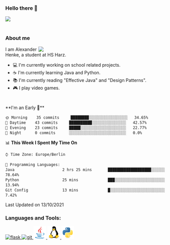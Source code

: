 <h3>Hello there 👋</h3>
<img src='https://media.giphy.com/media/bcKmIWkUMCjVm/giphy.gif' width='200"'>

<h1></h1>
<h3>About me</h3>

<img align="right" src="https://github-readme-stats.vercel.app/api?username=4l3H3&theme=synthwave&count_private=true" width = 400>

I am Alexander Henke, a student at HS Harz. 
* 💻 I'm currently working on school related projects.
* ☕ I'm currently learning Java and Python.
* 📚 I'm currently reading "Effective Java" and "Design Patterns".
* 🎮 I play video games.
<h1></h1>
<!--START_SECTION:waka-->
**I'm an Early 🐤** 

```text
🌞 Morning    35 commits     ████████░░░░░░░░░░░░░░░░░   34.65% 
🌆 Daytime    43 commits     ██████████░░░░░░░░░░░░░░░   42.57% 
🌃 Evening    23 commits     █████░░░░░░░░░░░░░░░░░░░░   22.77% 
🌙 Night      0 commits      ░░░░░░░░░░░░░░░░░░░░░░░░░   0.0%

```


📊 **This Week I Spent My Time On** 

```text
⌚︎ Time Zone: Europe/Berlin

💬 Programming Languages: 
Java                     2 hrs 25 mins       ███████████████████░░░░░░   78.64% 
Python                   25 mins             ███░░░░░░░░░░░░░░░░░░░░░░   13.94% 
Git Config               13 mins             █░░░░░░░░░░░░░░░░░░░░░░░░   7.42%

```


 Last Updated on 13/10/2021
<!--END_SECTION:waka-->

<h3 align="left">Languages and Tools:</h3>
<p align="left"> <a href="https://flask.palletsprojects.com/" target="_blank"> <img src="https://www.vectorlogo.zone/logos/pocoo_flask/pocoo_flask-icon.svg" alt="flask" width="40" height="40"/> </a> <a href="https://git-scm.com/" target="_blank"> <img src="https://www.vectorlogo.zone/logos/git-scm/git-scm-icon.svg" alt="git" width="40" height="40"/> </a> <a href="https://www.java.com" target="_blank"> <img src="https://raw.githubusercontent.com/devicons/devicon/master/icons/java/java-original.svg" alt="java" width="40" height="40"/> </a> <a href="https://www.linux.org/" target="_blank"> <img src="https://raw.githubusercontent.com/devicons/devicon/master/icons/linux/linux-original.svg" alt="linux" width="40" height="40"/> </a> <a href="https://www.python.org" target="_blank"> <img src="https://raw.githubusercontent.com/devicons/devicon/master/icons/python/python-original.svg" alt="python" width="40" height="40"/> </a> </p>





